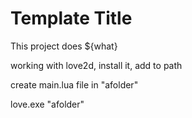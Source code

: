 # Template Title

This project does ${what}


working with love2d, install it, add to path

create main.lua file in "afolder"

love.exe "afolder"


<!-- 
https://youtu.be/jZqYXSmgDuM?list=PLWKjhJtqVAbluXJKKbCIb4xd7fcRkpzoz&t=2978
https://docs.cs50.net/ocw/games/assignments/0/assignment0.html -->